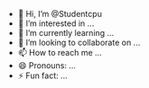 - 👋 Hi, I’m @Studentcpu
- 👀 I’m interested in ...
- 🌱 I’m currently learning ...
- 💞️ I’m looking to collaborate on ...
- 📫 How to reach me ...
- 😄 Pronouns: ...
- ⚡ Fun fact: ...

<!---
Studentcpu/Studentcpu is a ✨ special ✨ repository because its `README.md` (this file) appears on your GitHub profile.
You can click the Preview link to take a look at your changes.
--->
